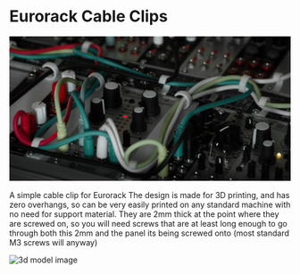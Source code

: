# Eurorack Cable Clips

![image of clips in rack](eurorack-cable-clips-image.jpg)

 A simple cable clip for Eurorack
The design is made for 3D printing, and has zero overhangs, so can be very easily printed on any standard machine with no need for support material. They are 2mm thick at the point where they are screwed on, so you will need screws that are at least long enough to go through both this 2mm and the panel its being screwed onto (most standard M3 screws will anyway)

![3d model image](https://user-images.githubusercontent.com/79809962/229871348-fa23bf8a-1a17-4677-83f5-2107cfa98987.png)
